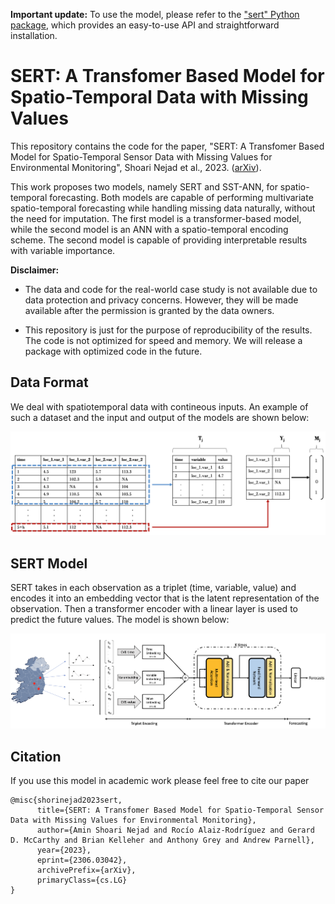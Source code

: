 **Important update:** To use the model, please refer to the ["sert" Python package](https://github.com/Aminsn/sert), which provides an easy-to-use API and straightforward installation.  
# SERT: A Transfomer Based Model for Spatio-Temporal Data with Missing Values

This repository contains the code for the paper, "SERT: A Transfomer Based Model for Spatio-Temporal Sensor Data with Missing Values for Environmental Monitoring", Shoari Nejad et al., 2023. ([arXiv](http://arxiv.org/abs/2306.03042)).


This work proposes two models, namely SERT and SST-ANN, for spatio-temporal forecasting. Both models are capable of performing multivariate spatio-temporal forecasting while handling missing data naturally, without the need for imputation. The first model is a transformer-based model, while the second model is an ANN with a spatio-temporal encoding scheme. The second model is capable of providing interpretable results with variable importance.

**Disclaimer:** 
- The data and code for the real-world case study is not available due to data protection and privacy concerns. However, they will be made available after the permission is granted by the data owners.  

- This repository is just for the purpose of reproducibility of the results. The code is not optimized for speed and memory. We will release a package with optimized code in the future.

## Data Format

We deal with spatiotemporal data with contineous inputs. An example of such a dataset and the input and output of the models are shown below: 

![](readme_media/data.png)


## SERT Model
SERT takes in each observation as a triplet (time, variable, value) and encodes it into an embedding vector that is the latent representation of the observation. Then a transformer encoder with a linear layer is used to predict the future values. The model is shown below:

![](readme_media/sert.png)


## Citation
If you use this model in academic work please feel free to cite our paper

```
@misc{shorinejad2023sert,
      title={SERT: A Transfomer Based Model for Spatio-Temporal Sensor Data with Missing Values for Environmental Monitoring}, 
      author={Amin Shoari Nejad and Rocío Alaiz-Rodríguez and Gerard D. McCarthy and Brian Kelleher and Anthony Grey and Andrew Parnell},
      year={2023},
      eprint={2306.03042},
      archivePrefix={arXiv},
      primaryClass={cs.LG}
}
```
